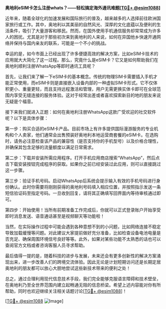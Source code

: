 **奥地利eSIM卡怎么注册whats？——轻松搞定海外通讯难题[[TG💪+ @esim1088](https://t.me/s/esim1088)]**

近年来，随着全球化的加速发展和国际旅行的普及，越来越多的人选择前往欧洲国家旅行或工作。其中，奥地利以其美丽的自然风光、深厚的文化底蕴以及便利的生活条件，吸引了大量游客和移民。然而，在国外使用手机通信服务却常常成为许多人的困扰。尤其是对于那些初次来到奥地利的人来说，如何在异国他乡快速开通网络并保持与国内亲友的联系，可能是一个不小的挑战。

幸运的是，如今市面上已经出现了许多便捷高效的解决方案，比如eSIM卡技术的应用就大大简化了这一过程。那么，究竟什么是eSIM卡？它又是如何帮助我们在奥地利顺利注册WhatsApp等即时通讯工具呢？

首先，让我们来了解一下eSIM卡的基本概念。传统的物理SIM卡需要插入手机才能正常使用，而eSIM卡则是直接嵌入设备内部的一种虚拟SIM卡形式。它不仅体积更小、重量更轻，而且支持远程激活和管理，用户无需更换实体卡即可在全球范围内享受无缝连接的服务体验。这对于经常出差或者喜欢探索新目的地的朋友来说无疑是个福音。

接下来我们就进入正题：如何在奥地利注册WhatsApp这款广受欢迎的社交软件呢？以下是具体步骤：

第一步：购买合适的eSIM卡产品。目前市场上有许多提供国际漫游服务的专业机构和个人卖家，他们通常会出售预装好奥地利本地运营商套餐的eSIM卡。在选购时，请务必注意检查该产品的兼容性（是否支持你的手机型号）以及价格合理性，并确保其包含足够的流量额度以满足日常需求。

第二步：下载并安装所需应用程序。打开手机应用商店搜索“WhatsApp”，然后点击下载安装按钮完成程序的获取。如果你之前已经安装过此应用，则可以直接跳过这一步骤。

第三步：验证手机号码。启动WhatsApp后系统会提示输入有效的手机号码进行身份确认。此时你需要将刚刚获得的奥地利号码填入相应位置，并按照指示发送一条短信验证码至指定号码。一旦收到回复，请将其正确填写回界面内等待审核通过即可。

第四步：开始使用！当所有前期准备工作完成后，你就可以正式登录账户开始享受即时消息发送、语音通话甚至是视频聊天等功能啦！

当然，在实际操作过程中可能会遇到各种意想不到的小问题，比如网络连接不稳定导致加载缓慢等问题。对此建议大家提前做好充分准备，比如检查设备电池电量是否充足、确保周围环境信号良好等等。此外，如果对某些功能不太熟悉的话也可以查阅官方文档或者咨询客服人员寻求帮助。

最后值得一提的是，随着科技的进步与发展，未来还会有更多创新性的解决方案涌现出来，进一步改善人们的跨境交流体验。因此无论是计划短期访问还是长期定居奥地利的朋友都可以放心大胆地尝试这些新技术带来的便利之处！

总之，通过合理利用现代信息技术手段，我们完全能够克服语言障碍和技术壁垒，在奥地利乃至全世界范围内建立起畅通无阻的信息桥梁。希望上述内容能对你有所帮助，同时也欢迎继续关注相关话题讨论[[TG💪+ @esim1088](https://t.me/s/esim1088)]！

[[TG💪+ @esim1088](https://t.me/s/esim1088) ![Image](https://i.postimg.cc/4NQfJmqS/Snipaste-2025-05-13-00-14-12.png)]